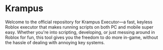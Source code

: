 # Krampus
Welcome to the official repository for Krampus Executor—a fast, keyless Roblox executor that makes running scripts on both PC and mobile super easy. Whether you're into scripting, developing, or just messing around in Roblox for fun, this tool gives you the freedom to do more in-game, without the hassle of dealing with annoying key systems.
